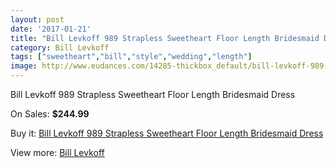 ```yaml
---
layout: post
date: '2017-01-21'
title: "Bill Levkoff 989 Strapless Sweetheart Floor Length Bridesmaid Dress"
category: Bill Levkoff
tags: ["sweetheart","bill","style","wedding","length"]
image: http://www.eudances.com/14285-thickbox_default/bill-levkoff-989-strapless-sweetheart-floor-length-bridesmaid-dress.jpg
---
```

Bill Levkoff 989 Strapless Sweetheart Floor Length Bridesmaid Dress

On Sales: **$244.99**
<a href="https://www.eudances.com/en/bill-levkoff/4290-bill-levkoff-989-strapless-sweetheart-floor-length-bridesmaid-dress.html"><amp-img layout="responsive" width="600" height="600" src="//www.eudances.com/14285-thickbox_default/bill-levkoff-989-strapless-sweetheart-floor-length-bridesmaid-dress.jpg" alt="Bill Levkoff 989 Strapless Sweetheart Floor Length Bridesmaid Dress 0" /></a>
<a href="https://www.eudances.com/en/bill-levkoff/4290-bill-levkoff-989-strapless-sweetheart-floor-length-bridesmaid-dress.html"><amp-img layout="responsive" width="600" height="600" src="//www.eudances.com/14286-thickbox_default/bill-levkoff-989-strapless-sweetheart-floor-length-bridesmaid-dress.jpg" alt="Bill Levkoff 989 Strapless Sweetheart Floor Length Bridesmaid Dress 1" /></a>

Buy it: [Bill Levkoff 989 Strapless Sweetheart Floor Length Bridesmaid Dress](https://www.eudances.com/en/bill-levkoff/4290-bill-levkoff-989-strapless-sweetheart-floor-length-bridesmaid-dress.html "Bill Levkoff 989 Strapless Sweetheart Floor Length Bridesmaid Dress")

View more: [Bill Levkoff](https://www.eudances.com/en/57-bill-levkoff "Bill Levkoff")